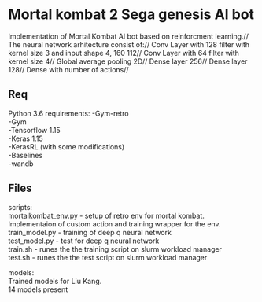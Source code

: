 # Mortal kombat 2 Sega genesis AI bot
Implementation of Mortal Kombat AI bot based on reinforcment learning.// 
The neural network arhitecture consist of://
Conv Layer with 128 filter with kernel size 3 and input shape 4, 160 112//
Conv Layer with 64 filter with kernel size 4//
Global average pooling 2D//
Dense layer 256//
Dense layer 128//
Dense with number of actions//

## Req
Python 3.6 requirements:
-Gym-retro  
-Gym  
-Tensorflow 1.15  
-Keras 1.15  
-KerasRL (with some modifications)  
-Baselines  
-wandb  

## Files  

scripts:   
	mortalkombat_env.py - setup of retro env for mortal kombat.   
	Implementaion of custom action and training wrapper for the env.
	train_model.py - training of deep q neural network  
	test_model.py - test for deep q neural network   
	train.sh - runes the the training script on slurm workload manager  
	test.sh - runes the the test script on slurm workload manager  
  
models:  
	Trained models for Liu Kang.   
	14 models present  
